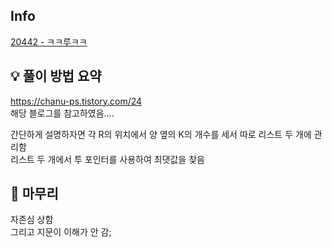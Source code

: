 ## Info
[20442 - ㅋㅋ루ㅋㅋ](https://www.acmicpc.net/problem/20442)

## 💡 풀이 방법 요약
https://chanu-ps.tistory.com/24  
해당 블로그를 참고하였음....

간단하게 설명하자면 각 R의 위치에서 양 옆의 K의 개수를 세서 따로 리스트 두 개에 관리함  
리스트 두 개에서 투 포인터를 사용하여 최댓값을 찾음  

## 🙂 마무리
자존심 상함  
그리고 지문이 이해가 안 감;

